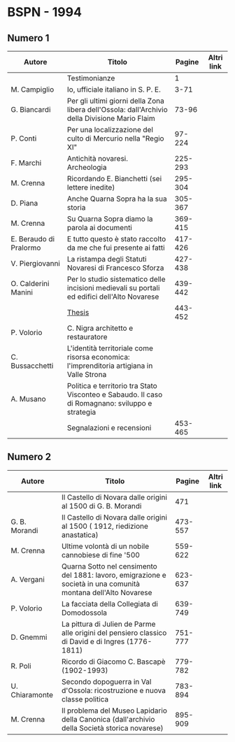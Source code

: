 # BSPN - 1994

## Numero 1

| Autore                 | Titolo                                                                                          | Pagine  | Altri link |
|------------------------|-------------------------------------------------------------------------------------------------|---------|------------|
|                        | Testimonianze                                                                                   | 1       |            |
| M. Campiglio           | Io, ufficiale italiano in S. P. E.                                                              | 3-71    |            |
| G. Biancardi           | Per gli ultimi giorni della Zona libera dell'Ossola: dall'Archivio della Divisione Mario Flaim  | 73-96   |            |
| P. Conti               | Per una localizzazione del culto di Mercurio nella "Regio XI"                                   | 97-224  |            |
| F. Marchi              | Antichità novaresi. Archeologia                                                                 | 225-293 |            |
| M. Crenna              | Ricordando E. Bianchetti (sei lettere inedite)                                                  | 295-304 |            |
| D. Piana               | Anche Quarna Sopra ha la sua storia                                                             | 305-367 |            |
| M. Crenna              | Su Quarna Sopra diamo la parola ai documenti                                                    | 369-415 |            |
| E. Beraudo di Pralormo | E tutto questo è stato raccolto da me che fui presente ai fatti                                 | 417-426 |            |
| V. Piergiovanni        | La ristampa degli Statuti Novaresi di Francesco Sforza                                          | 427-438 |            |
| O. Calderini Manini    | Per lo studio sistematico delle incisioni medievali su portali ed edifici dell'Alto Novarese    | 439-442 |            |
|                        | [Thesis](http://www.ssno.it/BSPNo/bspn_thesis.html#1994)                                        | 443-452 |            |
| P. Volorio             | C. Nigra architetto e restauratore                                                              |         |            |
| C. Bussacchetti        | L'identità territoriale come risorsa economica: l'imprenditoria artigiana in Valle Strona       |         |            |
| A. Musano              | Politica e territorio tra Stato Visconteo e Sabaudo. Il caso di Romagnano: sviluppo e strategia |         |            |
|                        | Segnalazioni e recensioni                                                                       | 453-465 |            |

## Numero 2

| Autore         | Titolo                                                                                                         | Pagine  | Altri link |
|----------------|----------------------------------------------------------------------------------------------------------------|---------|------------|
|                | Il Castello di Novara dalle origini al 1500 di G. B. Morandi                                                   | 471     |            |
| G. B. Morandi  | Il Castello di Novara dalle origini al 1500 ( 1912, riedizione anastatica)                                     | 473-557 |            |
| M. Crenna      | Ultime volontà di un nobile cannobiese di fine '500                                                            | 559-622 |            |
| A. Vergani     | Quarna Sotto nel censimento del 1881: lavoro, emigrazione e società in una comunità montana dell'Alto Novarese | 623-637 |            |
| P. Volorio     | La facciata della Collegiata di Domodossola                                                                    | 639-749 |            |
| D. Gnemmi      | La pittura di Julien de Parme alle origini del pensiero classico di David e di Ingres (1776-1811)              | 751-777 |            |
| R. Poli        | Ricordo di Giacomo C. Bascapè (1902-1993)                                                                      | 779-782 |            |
| U. Chiaramonte | Secondo dopoguerra in Val d'Ossola: ricostruzione e nuova classe politica                                      | 783-894 |            |
| M. Crenna      | Il problema del Museo Lapidario della Canonica (dall'archivio della Società storica novarese)                  | 895-909 |            |
